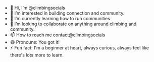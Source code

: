 - 👋 Hi, I’m @climbingsocials
- 👀 I’m interested in building connection and community. 
- 🌱 I’m currently learning how to run communities
- 💞️ I’m looking to collaborate on anything around climbing and community.
- 📫 How to reach me contact@climbingsocials
- 😄 Pronouns: You got it!
- ⚡ Fun fact: I'm a beginner at heart, always curious, always feel like there's lots more to learn. 

<!---
climbingsocials/climbingsocials is a ✨ special ✨ repository because its `README.md` (this file) appears on your GitHub profile.
You can click the Preview link to take a look at your changes.
--->
